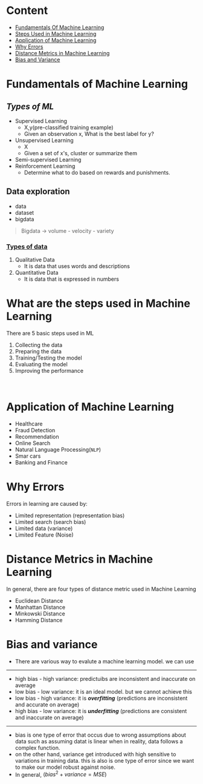 # Content

- [Fundamentals Of Machine Learning](#fundamentals-of-machine-learning)
- [Steps Used in Machine Learning](#what-are-the-steps-used-in-machine-learning)
- [Application of Machine Learning](#application-of-machine-learning)
- [Why Errors](#why-errors)
- [Distance Metrics in Machine Learning](#distance-metrics-in-machine-learning)
- [Bias and Variance](#bias-and-variance)

# Fundamentals of Machine Learning

## _Types of ML_

* Supervised Learning
    * X,y(pre-classified training example)
    * Given an observation x, What is the best label for y?
* Unsupervised Learning
    * X
    * Given a set of x's, cluster or summarize them
* Semi-supervised Learning
* Reinforcement Learning
    * Determine what to do based on rewards and punishments.

## Data exploration

* data 
* dataset
* bigdata

> Bigdata -> volume - velocity - variety  

### <u>Types of data</u>
1. Qualitative Data 
    * It is data that uses words and descriptions
1. Quantitative Data
    * It is data that is expressed in numbers

# What are the steps used in Machine Learning
There are 5 basic steps used in ML
1. Collecting the data
1. Preparing the data
1. Training/Testing the model
1. Evaluating the model
1. Improving the performance

<br>

# Application of Machine Learning
- Healthcare
- Fraud Detection
- Recommendation
- Online Search
- Natural Language Processing(`NLP`)
- Smar cars
- Banking and Finance

# Why Errors
Errors in learning are caused by:
- Limited representation (representation bias)
- Limited search (search bias)
- Limited data (variance)
- Limited Feature (Noise)

# Distance Metrics in Machine Learning
In general, there are four types of distance metric used in Machine Learning

- Euclidean Distance
- Manhattan Distance
- Minkowski Distance
- Hamming Distance

# Bias and variance
- There are various way to evalute a machine learning model. we can use 

---

- high bias -  high variance: predictuibs are inconsistent and inaccurate on average
- low bias - low variance: it is an ideal model. but we cannot achieve this
- low bias - high variance: it is **_overfitting_** (predictions are inconsistent and accurate on average)
- high bias - low variance: it is **_underfitting_** (predictions are consistent and inaccurate on average)

---

-  bias is one type of error that occus due to wrong assumptions about data such as assuming datat is linear when in reality, data follows a complex function.
- on the other hand, variance get introduced with high sensitive to variations in training data. this is also is one type of error since we want to make our model robust against noise.
- In general,  $(bias^2 + variance = MSE)$